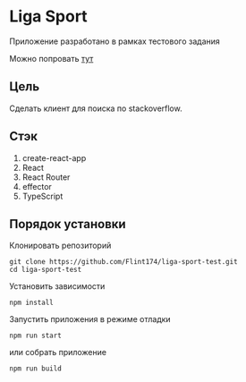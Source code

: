 # Liga Sport

Приложение разработано в рамках тестового задания

Можно попровать [тут](https://flint174.github.io/liga-sport-test/)

## Цель

Сделать клиент для поиска по stackoverflow.

## Стэк

1. create-react-app
1. React
1. React Router
1. effector
1. TypeScript

## Порядок установки

Клонировать репозиторий

```
git clone https://github.com/Flint174/liga-sport-test.git
cd liga-sport-test
```

Установить зависимости

```
npm install
```

Запустить приложения в режиме отладки

```
npm run start
```

или собрать приложение

```
npm run build
```
